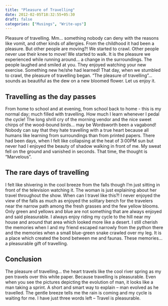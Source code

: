 ```yaml
---
title: "Pleasure of Travelling"
date: 2012-02-05T18:32:55+05:30
draft: false
categories: ["Musings", "Write-ups"]
---
```


Pleasure of travelling. Mm... something nobody can deny with the reasons like vomit, and other kinds of allergies. From the childhood it had been a pleasure. But other people are moving?! We started to crawl. Other people never use their knee to move! We started to walk. It is the pleasure we experienced while running around... a change in the surroundings. The people laughed and smiled at you. They enjoyed watching your new exercise. Something new he/she had learned! That day, when we stumbled to crawl, the pleasure of travelling began. “The pleasure of travelling”... sounds as beautiful as the dew on a new bloomed flower. Let us enjoy it.

## Travelling as the day passes

From home to school and at evening, from school back to home - this is my normal day; much filled with travelling. How much I learn whenever I pedal the cycle! The long shrill cry of the morning vendor and the nice sweet chirps of the wood-bound birds... may be Wordsworth been a vagabond! Nobody can say that they hate travelling with a true heart because all humans like learning from surroundings than from printed papers. There had been days, when I felt like collapsing at the heat of 3:00PM sun but never had I enjoyed the beauty of shadow walking in front of me. My sweat fell on the ground and vanished in seconds. That time, the thought is “Marvelous”.

## The rare days of travelling

I felt like shivering in the cool breeze from the falls though I’m just sitting in front of the television watching it. The woman is just explaining about her travel throughout the show. When can I travel like this?! I never enjoyed the view of the falls as much as enjoyed the solitary bench for the travelers near the narrow path among the fresh grasses and the few yellow blooms. Only green and yellows and blue are not something that are always enjoyed and said pleasurable. I always enjoy riding my cycle to the hill near my house and around that area which looked more like a desert. I still cherish the memories when I and my friend escaped narrowly from the python there and the memories when a small blue-green snake crawled over my leg. It is a place which created the bond between me and faunas. These memories... a pleasurable gift of travelling.

## Conclusion

The pleasure of travelling... the heart travels like the cool river spring as my pen travels over this white paper. Because travelling is pleasurable. Even when you see the pictures depicting the evolution of man, it looks like a man taking a sprint. A short and smart way to explain – man evolved as he travelled. The gentle breeze tells me the rain is coming and my cycle is waiting for me. I have just three words left – Travel is pleasurable.
